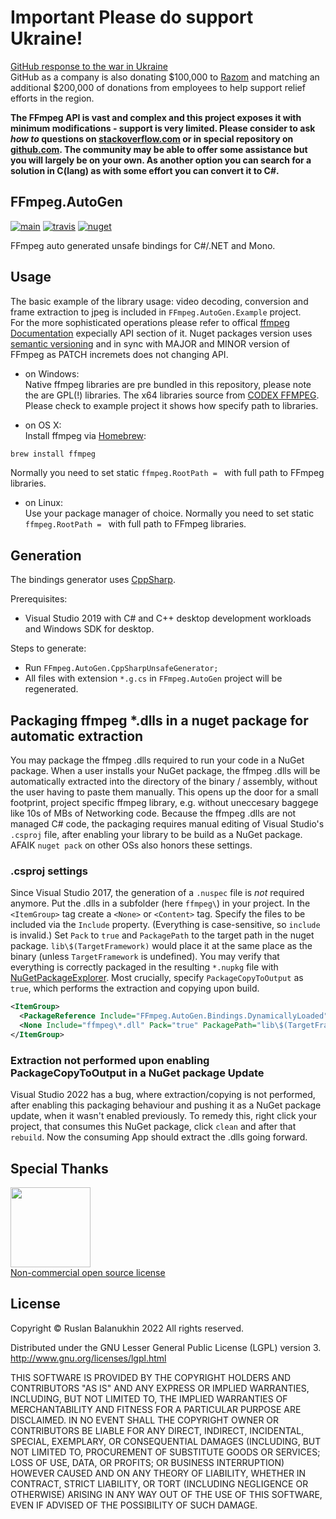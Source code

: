 # Important Please do support Ukraine!

[GitHub response to the war in Ukraine](https://github.blog/2022-03-02-our-response-to-the-war-in-ukraine/)<br/>
GitHub as a company is also donating $100,000 to [Razom](https://razomforukraine.org/) and matching an additional $200,000 of donations from employees to help support relief efforts in the region.

**The FFmpeg API is vast and complex and this project exposes it with minimum modifications - support is very limited.
Please consider to ask *how to* questions on [stackoverflow.com](https://stackoverflow.com/search?tab=newest&q=ffmpeg%20autogen) or in special repository on [github.com](https://github.com/Ruslan-B/FFmpeg.AutoGen.Questions/issues). 
The community may be able to offer some assistance but you will largely be on your own.
As another option you can search for a solution in C(lang) as with some effort you can convert it to C#.**

## FFmpeg.AutoGen 
[![main](https://github.com/Ruslan-B/FFmpeg.AutoGen/actions/workflows/main.yml/badge.svg)](https://github.com/Ruslan-B/FFmpeg.AutoGen/actions/workflows/main.yml)
[![travis](https://travis-ci.org/Ruslan-B/FFmpeg.AutoGen.svg)](https://travis-ci.org/Ruslan-B/FFmpeg.AutoGen)
[![nuget](https://img.shields.io/nuget/v/FFmpeg.AutoGen.svg)](https://www.nuget.org/packages/FFmpeg.AutoGen/)

FFmpeg auto generated unsafe bindings for C#/.NET and Mono.

## Usage

The basic example of the library usage: video decoding, conversion and frame extraction to jpeg is included in ```FFmpeg.AutoGen.Example``` project.  
For the more sophisticated operations please refer to offical [ffmpeg Documentation](https://www.ffmpeg.org/documentation.html) expecially API section of it.
Nuget packages version uses [semantic versioning](https://semver.org/) and in sync with MAJOR and MINOR version of FFmpeg as PATCH incremets does not changing API.

- on Windows:  
Native ffmpeg libraries are pre bundled in this repository, please note the are GPL(!) libraries. 
The x64 libraries source from [CODEX FFMPEG](https://www.gyan.dev/ffmpeg/builds/).
Please check to example project it shows how specify path to libraries.  

- on OS X:  
Install ffmpeg via [Homebrew](https://formulae.brew.sh/formula/ffmpeg):
```bash
brew install ffmpeg
```
Normally you need to set static ```ffmpeg.RootPath = ``` with full path to FFmpeg libraries.

- on Linux:  
Use your package manager of choice.
Normally you need to set static ```ffmpeg.RootPath = ``` with full path to FFmpeg libraries.

## Generation

The bindings generator uses [CppSharp](https://github.com/mono/CppSharp).

Prerequisites:
 - Visual Studio 2019 with C# and C++ desktop development workloads and Windows SDK for desktop.

Steps to generate:
- Run ```FFmpeg.AutoGen.CppSharpUnsafeGenerator;```
- All files with extension ```*.g.cs```  in ```FFmpeg.AutoGen``` project will be regenerated.

## Packaging ffmpeg *.dlls in a nuget package for automatic extraction
You may package the ffmpeg .dlls required to run your code in a NuGet package. When a user installs your NuGet package, the ffmpeg .dlls will be automatically extracted into the directory of the binary / assembly, without the user having to paste them manually. This opens up the door for a small footprint, project specific ffmpeg library, e.g. without uneccesary baggege like 10s of MBs of Networking code. Because the ffmpeg .dlls are not managed C# code, the packaging requires manual editing of Visual Studio's `.csproj` file, after enabling your library to be build as a NuGet package. AFAIK `nuget pack` on other OSs also honors these settings.
### .csproj settings
Since Visual Studio 2017, the generation of a `.nuspec` file is *not* required anymore. Put the .dlls in a subfolder (here `ffmpeg\`) in your project. In the `<ItemGroup>` tag create a `<None>` or `<Content>` tag. Specify the files to be included via the `Include` property. (Everything is case-sensitive, so `include` is invalid.) Set `Pack` to `true` and `PackagePath` to the target path in the nuget package. `lib\$(TargetFramework)` would place it at the same place as the binary (unless `TargetFramework` is undefined). You may verify that everything is correctly packaged in the resulting `*.nupkg` file with [NuGetPackageExplorer](https://github.com/NuGetPackageExplorer/NuGetPackageExplorer). Most crucially, specify `PackageCopyToOutput` as `true`, which performs the extraction and copying upon build.
```xml
<ItemGroup>
  <PackageReference Include="FFmpeg.AutoGen.Bindings.DynamicallyLoaded" Version="5.1.1.1" />
  <None Include="ffmpeg\*.dll" Pack="true" PackagePath="lib\$(TargetFramework)" PackageCopyToOutput="true" />
</ItemGroup>
```
### Extraction not performed upon enabling PackageCopyToOutput in a NuGet package Update
Visual Studio 2022 has a bug, where extraction/copying is not performed, after enabling this packaging behaviour and pushing it as a NuGet package update, when it wasn't enabled previously. To remedy this, right click your project, that consumes this NuGet package, click `clean` and after that `rebuild`. Now the consuming App should extract the .dlls going forward.

## Special Thanks
<a href="https://jetbrains.com">
<img src="https://account.jetbrains.com/static/images/jetbrains-logo-inv.svg" data-canonical-src="https://account.jetbrains.com/static/images/jetbrains-logo-inv.svg" width="128" height="128" />
 <br/>
Non-commercial open source license
 <a/>


## License

Copyright © Ruslan Balanukhin 2022
All rights reserved.

Distributed under the GNU Lesser General Public License (LGPL) version 3.  
http://www.gnu.org/licenses/lgpl.html

THIS SOFTWARE IS PROVIDED BY THE COPYRIGHT HOLDERS AND CONTRIBUTORS
"AS IS" AND ANY EXPRESS OR IMPLIED WARRANTIES, INCLUDING, BUT NOT
LIMITED TO, THE IMPLIED WARRANTIES OF MERCHANTABILITY AND FITNESS FOR
A PARTICULAR PURPOSE ARE DISCLAIMED. IN NO EVENT SHALL THE COPYRIGHT
OWNER OR CONTRIBUTORS BE LIABLE FOR ANY DIRECT, INDIRECT, INCIDENTAL,
SPECIAL, EXEMPLARY, OR CONSEQUENTIAL DAMAGES (INCLUDING, BUT NOT
LIMITED TO, PROCUREMENT OF SUBSTITUTE GOODS OR SERVICES; LOSS OF USE,
DATA, OR PROFITS; OR BUSINESS INTERRUPTION) HOWEVER CAUSED AND ON ANY
THEORY OF LIABILITY, WHETHER IN CONTRACT, STRICT LIABILITY, OR TORT
(INCLUDING NEGLIGENCE OR OTHERWISE) ARISING IN ANY WAY OUT OF THE USE
OF THIS SOFTWARE, EVEN IF ADVISED OF THE POSSIBILITY OF SUCH DAMAGE.
